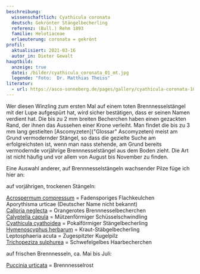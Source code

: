 ```yaml
---
beschreibung:
  wissenschaftlich: Cyathicula coronata
  deutsch: Gekrönter Stängelbecherling
  referenz: (Bull.) Rehm 1893
  familie: Helotiaceae
  erlaeuterung: coronata = gekrönt
profil:
  aktualisiert: 2021-03-16
  autor_in: Dieter Gewalt
hauptbild:
  anzeige: true
  datei: /bilder/cyathicula_coronata_01_mt.jpg
  legende: "Foto:  Dr. Matthias Theiss"
literatur:
  - url: https://asco-sonneberg.de/pages/gallery/cyathicula-coronata-101111-01xs10401.php
---
```

Wer diesen Winzling zum ersten Mal auf einem toten Brennnesselstängel mit der Lupe aufgespürt hat, wird sicher bestätigen, dass er seinen Namen verdient hat. Die bis zu 2 mm breiten Becherchen haben einen gezackten Rand, der ihnen das Aussehen einer Krone verleiht. Man findet die bis zu 3 mm lang gestielten [Ascomyzeten]("Glossar" Ascomyzeten) meist am Grund vermodernder Stängel, so dass die gezielte Suche am erfolgreichsten ist, wenn man nass stehende, am Grund bereits vermodernde vorjährige Brennnesselstängel aus dem Boden zieht. Die Art ist nicht häufig und vor allem von August bis November zu finden.

Eine Auswahl anderer, auf Brennnesselstängeln wachsender Pilze füge ich hier an: 

auf vorjährigen, trockenen Stängeln:

[Acrospermum compressum](/pilze/acrospermum-fadensporiges-flachkeulchen)  =  Fadensporiges Flachkeulchen\
Aporythisma urticae  (Deutscher Name nicht bekannt)\
[Calloria neglecta](/pilze/calloria-neglecta-orangerotes-brennnesselbecherchen)  =  Orangerotes Brennnesselbecherchen\
[Calyptella capula](/pilze/calyptella-capula-mützenförmiger-schüsselschwindling)  =  Mützenförmiger Schüsselschwindling\
[Cyathicula cyathoidea](/pilze/cyathicula-cyathoidea-pokalförmiger-stängelbecherling)  =  Pokalförmiger Stängelbecherling\
[Hymenoscyphus herbarum](/pilze/hymenoscyhus-herbarum-kraut-stängelbecherling)  =  Kraut-Stäbgelbecherling\
Leptosphaeria acuta  = Zugespitzter Kugelpilz\
[Trichopeziza sulphurea](/pilze/trichopeziza-sulphurea-schwefelgelbes-haarbecherchen)  =  Schwefelgelbes Haarbecherchen

auf frischen Brennnesseln, ca. Mai bis Juli:

[Puccinia urticata](/pilze/puccinia-urticata-brennnesselrost)  =  Brennnesselrost